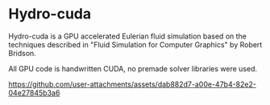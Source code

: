 # Hydro-cuda

Hydro-cuda is a GPU accelerated Eulerian fluid simulation based on the techniques described in "Fluid Simulation for Computer Graphics" by Robert Bridson.

All GPU code is handwritten CUDA, no premade solver libraries were used.

https://github.com/user-attachments/assets/dab882d7-a00e-47b4-82e2-04e27845b3a6

